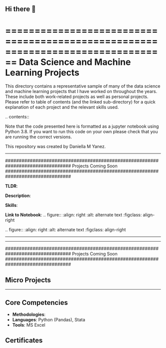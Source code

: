 ## Hi there 👋

<!--
**daniella-yanez/daniella-yanez** is a ✨ _special_ ✨ repository because its `README.md` (this file) appears on your GitHub profile.
- My name is Daniella M Yanez and I am a Junior studying Political Science at the University of Notre Dame. My hometown is Austin, TX but enjoy exploring South Bend in my free time.
- 🌱 I’m currently working on growing my porfolio!
- 💬 Ask me about my interest in human rights work.
- 📫 How to reach me: daniellamartinezyanez7@gmail.com
- ⚡ Fun fact: I can't study without listening to music in a differnet language than the one used in my assignments.
-->


================================================================================
Data Science and Machine Learning Projects
================================================================================

This directory contains a representative sample of many of the data science and machine learning projects that I have worked on throughout the years. These include both work-related projects as well as personal projects. Please refer to table of contents (and the linked sub-directory) for a quick explanation of each project and the relevant skills used. 

.. contents::

Note that the code presented here is formatted as a jupyter notebook using Python 3.8.
If you want to run this code on your own please check that you are running the correct versions.

This repository was created by Daniella M Yanez.

----------------------------------------------------------------------------

################################################################################
Projects Coming Soon
################################################################################

**TLDR**:  

**Description**: 

**Skills**:  

**Link to Notebook**:
.. figure:: 
    :align: right
    :alt: alternate text
    :figclass: align-right
    
.. figure:: 
    :align: right
    :alt: alternate text
    :figclass: align-right
    
----------------------------------------------------------------------------
----------------------------------------------------------------------------

################################################################################
Projects Coming Soon
################################################################################

## Micro Projects

    
----------------------------------------------------------------------------

## Core Competencies

- **Methodologies**: 
- **Languages**: Python (Pandas), Stata
- **Tools**: MS Excel

## Certificates

    
